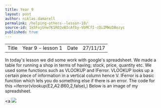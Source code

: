 ```yaml
---
title: Year 9
layout: post
author: niklas.damarell
permalink: /helping-others--lesson-10/
source-id: 1k5FojUnw7K1R03vBIcAfby-VbMCfI-cQiIMWzDBozyc
published: true
---
```

<table>
  <tr>
    <td>Title</td>
    <td>Year 9 - lesson 1</td>
    <td>Date</td>
    <td>27/11/17</td>
  </tr>
</table>


In today's lesson we did some work with google's spreadsheet. We made a table for running a shop in terms of having; stock, price, quantity etc. We used some functions such as VLOOKUP and IFerror. VLOOKUP looks up a certain piece of information in a vertical column hence V. IFerror is a basic function which lets you do something else if there is an error. The code for this =iferror(vlookup(E2,$A$2:$B$60,2,false),) Below is an image of my spreadsheet.

<a <img src="http://i67.tinypic.com/33578sk.png" border="0" ></a>
